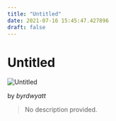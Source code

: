 ```yaml
---
title: "Untitled"
date: 2021-07-16 15:45:47.427896
draft: false
---
```


# Untitled

![Untitled](../images/cc01c314-e676-11eb-99cd-60f262b60b65.png)

by *byrdwyatt*



> No description provided.